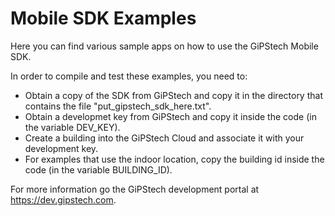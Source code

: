 # Mobile SDK Examples
Here you can find various sample apps on how to use the GiPStech Mobile SDK.

In order to compile and test these examples, you need to:
- Obtain a copy of the SDK from GiPStech and copy it in the directory that contains the file "put_gipstech_sdk_here.txt".
- Obtain a developmet key from GiPStech and copy it inside the code (in the variable DEV_KEY).
- Create a building into the GiPStech Cloud and associate it with your development key.
- For examples that use the indoor location, copy the building id inside the code (in the variable BUILDING_ID).

For more information go the GiPStech development portal at https://dev.gipstech.com.
